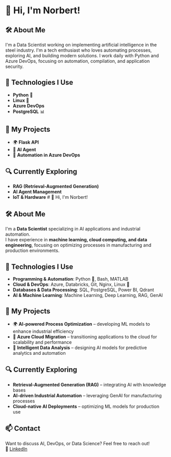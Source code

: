 # 👋 Hi, I'm Norbert!

## 🛠️ About Me
I'm a Data Scientist working on implementing artificial intelligence in the steel industry.
I'm a tech enthusiast who loves automating processes, exploring AI, and building modern solutions. I work daily with Python and Azure DevOps, focusing on automation, compilation, and application security.

## 🚀 Technologies I Use
- **Python** 🐍
- **Linux** 🐧 
- **Azure DevOps** 
- **PostgreSQL** 📊

## 📡 My Projects
- 🌍 **Flask API** 
- 🤖 **AI Agent** 
- 🔄 **Automation in Azure DevOps**

## 🔍 Currently Exploring
- **RAG (Retrieval-Augmented Generation)** 
- **AI Agent Management** 
- **IoT & Hardware** # 👋 Hi, I'm Norbert!

## 🛠️ About Me
I'm a **Data Scientist** specializing in AI applications and industrial automation.  
I have experience in **machine learning, cloud computing, and data engineering**, focusing on optimizing processes in manufacturing and production environments.  

## 🚀 Technologies I Use
- **Programming & Automation**: Python 🐍, Bash, MATLAB  
- **Cloud & DevOps**: Azure, Databricks, Git, Nginx, Linux 🐧  
- **Databases & Data Processing**: SQL, PostgreSQL, Power BI, Qdrant  
- **AI & Machine Learning**: Machine Learning, Deep Learning, RAG, GenAI  

## 📡 My Projects
- 🌍 **AI-powered Process Optimization** – developing ML models to enhance industrial efficiency  
- 🔄 **Azure Cloud Migration** – transitioning applications to the cloud for scalability and performance  
- 🤖 **Intelligent Data Analysis** – designing AI models for predictive analytics and automation  

## 🔍 Currently Exploring
- **Retrieval-Augmented Generation (RAG)** – integrating AI with knowledge bases  
- **AI-driven Industrial Automation** – leveraging GenAI for manufacturing processes  
- **Cloud-native AI Deployments** – optimizing ML models for production use  

## 📫 Contact
Want to discuss AI, DevOps, or Data Science? Feel free to reach out!  
🔗 [LinkedIn](https://www.linkedin.com/in/norbert-raducki-a2036b195/)  

